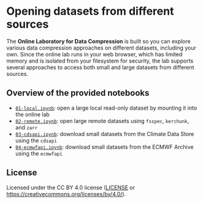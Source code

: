 # Opening datasets from different sources

The **Online Laboratory for Data Compression** is built so you can explore various data compression approaches on different datasets, including your own. Since the online lab runs in your web browser, which has limited memory and is isolated from your filesystem for security, the lab supports several approaches to access both small and large datasets from different sources.


## Overview of the provided notebooks

- [`01-local.ipynb`](01-local.ipynb): open a large local read-only dataset by mounting it into the online lab
- [`02-remote.ipynb`](02-remote.ipynb): open large remote datasets using `fsspec`, `kerchunk`, and `zarr`
- [`03-cdsapi.ipynb`](03-cdsapi.ipynb): download small datasets from the Climate Data Store using the `cdsapi`
- [`04-ecmwfapi.ipynb`](04-ecmwfapi.ipynb): download small datasets from the ECMWF Archive using the `ecmwfapi`


## License

Licensed under the CC BY 4.0 license ([LICENSE](../LICENSE.txt) or https://creativecommons.org/licenses/by/4.0/).
